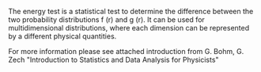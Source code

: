 The energy test is a statistical test to determine the difference between the two probability distributions f (r) and g (r). It can be used for multidimensional distributions, where each dimension can be represented by a different physical quantities.

For more information please see attached introduction from G. Bohm, G. Zech "Introduction to Statistics and Data Analysis for Physicists"
